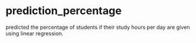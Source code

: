 # prediction_percentage

predicted the percentage of students if their study hours per day are given using linear regression.

